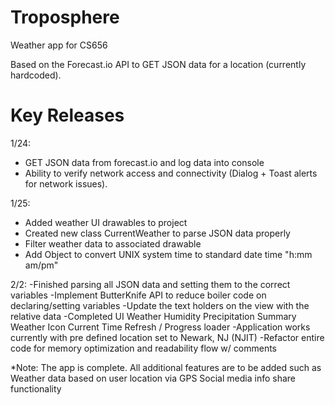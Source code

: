 # Troposphere
Weather app for CS656

Based on the Forecast.io API to GET JSON data for a location (currently hardcoded).

# Key Releases

1/24:
- GET JSON data from forecast.io and log data into console
- Ability to verify network access and connectivity (Dialog + Toast alerts for network issues).

1/25:
- Added weather UI drawables to project
- Created new class CurrentWeather to parse JSON data properly
- Filter weather data to associated drawable
- Add Object to convert UNIX system time to standard date time "h:mm am/pm"

2/2:
-Finished parsing all JSON data and setting them to the correct variables
-Implement ButterKnife API to reduce boiler code on declaring/setting variables
-Update the text holders on the view with the relative data
-Completed UI
    Weather
    Humidity
    Precipitation
    Summary
    Weather Icon
    Current Time
    Refresh / Progress loader
-Application works currently with pre defined location set to Newark, NJ (NJIT)
-Refactor entire code for memory optimization and readability flow w/ comments

*Note: The app is complete. All additional features are to be added such as
    Weather data based on user location via GPS
    Social media info share functionality
